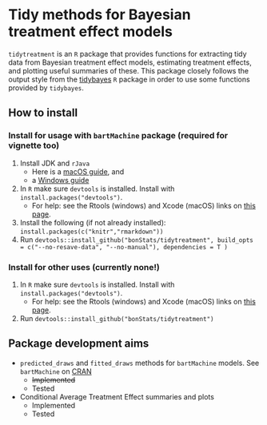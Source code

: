 # Tidy methods for Bayesian treatment effect models

`tidytreatment` is an `R` package that provides functions for extracting tidy data from Bayesian treatment effect models, estimating treatment effects, and plotting useful summaries of these. This package closely follows the output style from the [tidybayes](https://github.com/mjskay/tidybayes) `R` package in order to use some functions provided by `tidybayes`.

## How to install

### Install for usage with `bartMachine` package (required for vignette too)

1. Install JDK and `rJava`
    - Here is a [macOS guide](https://zhiyzuo.github.io/installation-rJava/), and
    - a [Windows guide](https://cimentadaj.github.io/blog/2018-05-25-installing-rjava-on-windows-10/installing-rjava-on-windows-10/)
2. In `R` make sure `devtools` is installed. Install with `install.packages("devtools")`.
    - For help: see the Rtools (windows) and Xcode (macOS) links on [this page](https://www.rstudio.com/products/rpackages/devtools/).
3. Install the following (if not already installed): `install.packages(c("knitr","rmarkdown"))`
4. Run `devtools::install_github("bonStats/tidytreatment", build_opts = c("--no-resave-data", "--no-manual"), dependencies = T )` 

### Install for other uses (currently none!)

1. In `R` make sure `devtools` is installed. Install with `install.packages("devtools")`.
    - For help: see the Rtools (windows) and Xcode (macOS) links on [this page](https://www.rstudio.com/products/rpackages/devtools/).
2. Run `devtools::install_github("bonStats/tidytreatment")`

## Package development aims

- `predicted_draws` and `fitted_draws` methods for `bartMachine` models. See `bartMachine` on [CRAN](https://cran.r-project.org/package=bartMachine)
    - ~~Implemented~~
    - Tested
- Conditional Average Treatment Effect summaries and plots
    - Implemented
    - Tested
